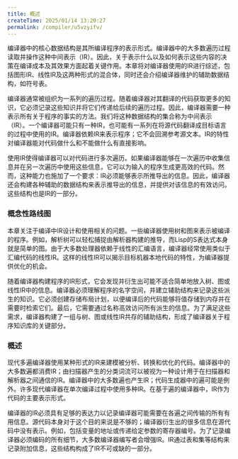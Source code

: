 ```yaml
---
title: 概述
createTime: 2025/01/14 13:20:27
permalink: /compiler/u5vzyifv/
---
```


编译器中的核心数据结构是其所编译程序的表示形式。编译器中的大多数遍历过程读取并操作这种中间表示（IR）。因此，关于表示什么以及如何表示这些内容的决策在编译成本及其效果方面起着关键作用。本章将对编译器使用的IR进行综述，包括图形IR、线性IR及这两种形式的混合体，同时还会介绍编译器维护的辅助数据结构，如符号表。

编译器通常被组织为一系列的遍历过程。随着编译器对其翻译的代码获取更多的知识，它必须记录这些知识并将它们传递给后续的遍历过程。因此，编译器需要一种表示所有关于程序的事实的方法。我们将这种数据结构的集合称为中间表示（IR）。一个编译器可能只有一种IR，也可能有一系列在将源代码翻译成目标语言的过程中使用的IR。编译器依赖IR来表示程序；它不会回溯参考源文本。IR的特性对编译器能对代码做什么和不能做什么有直接影响。

使用IR使得编译器可以对代码进行多次遍历。如果编译器能够在一次遍历中收集信息并在另一次遍历中使用这些信息，它可以为输入的程序生成更高效的代码。然而，这种能力也施加了一个要求：IR必须能够表示所推导出的信息。因此，编译器还会构建各种辅助的数据结构来表示推导出的信息，并提供对该信息的有效访问。这些结构也是IR的一部分。

### 概念性路线图

本章关注于编译中IR设计和使用相关的问题。一些编译器使用树和图来表示被编译的程序。例如，解析树可以轻松捕捉由解析器构建的推导，而Lisp的S表达式本身就是简单的图。由于大多数处理器依赖于线性的汇编语言，编译器经常使用类似于汇编代码的线性IR。这样的线性IR可以揭示目标机器本地代码的特性，为编译器提供优化的机会。

随着编译器构建程序的IR形式，它会发现并衍生出可能不适合简单地放入树、图或线性IR中的信息。编译器必须理解程序的名字空间，并建立辅助结构来记录这些派生的知识。它必须创建存储布局计划，以便编译后的代码能够将值存储到内存并在需要时检索它们。最后，它需要通过名称高效访问所有派生的信息。为了满足这些需求，编译器构建了一组与树、图或线性IR共存的辅助结构，形成了编译器关于程序知识库的关键部分。

### 概述

现代多遍编译器使用某种形式的IR来建模被分析、转换和优化的代码。编译器中的大多数遍都消费IR；由扫描器产生的分类词流可以被视为一种设计用于在扫描器和解析器之间通信的IR。编译器中的大多数遍也产生IR；代码生成器中的遍可能是例外。许多现代编译器在单次编译过程中使用多种IR。在基于遍的编译器中，IR作为代码的主要表示形式。

编译器的IR必须具有足够的表达力以记录编译器可能需要在各遍之间传输的所有有用信息。源代码本身对于这个目的来说是不够的；编译器衍生出的很多信息在源代码中没有表示。例如，包括变量的地址或传递给定参数的寄存器编号。为了记录编译器必须编码的所有细节，大多数编译器编写者会增强IR。IR通过表和集等结构来记录附加信息，这些结构构成了IR不可或缺的一部分。
